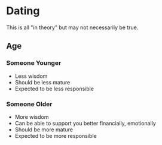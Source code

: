 # Dating

This is all "in theory" but may not necessarily be true.

## Age

### Someone Younger

* Less wisdom
* Should be less mature
* Expected to be less responsible

### Someone Older

* More wisdom
* Can be able to support you better financially, emotionally
* Should be more mature
* Expected to be more responsible

